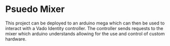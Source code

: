 # Psuedo Mixer

This project can be deployed to an arduino mega which can then be used to interact with a Vado Identity controller.
The controller sends requests to the mixer which arduino understands allowing for the use and control of custom hardware.